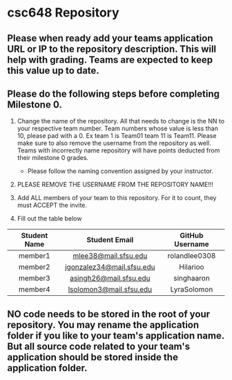# csc648 Repository

## Please when ready add your teams application URL or IP to the repository description. This will help with grading. Teams are expected to keep this value up to date.

## Please do the following steps before completing Milestone 0.
1. Change the name of the repository. All that needs to change is the NN to your respective team number. Team numbers whose value is less than 10, please pad with a 0. Ex team 1 is Team01 team 11 is Team11. Please make sure to also remove the username from the repository as well. Teams with incorrectly name repository will have points deducted from their milestone 0 grades.
      - Please follow the naming convention assigned by your instructor.

1. PLEASE REMOVE THE USERNAME FROM THE REPOSITORY NAME!!!

2. Add ALL members of your team to this repository. For it to count, they must ACCEPT the invite.

3. Fill out the table below


| Student Name | Student Email           | GitHub Username |
|    :---:     |     :---:               |     :---:       |
| member1      |mlee38@mail.sfsu.edu     |rolandlee0308    |
| member2      |jgonzalez34@mail.sfsu.edu|Hilarioo         |
| member3      |asingh26@mail.sfsu.edu   |singhaaron       |
| member4      |lsolomon3@mail.sfsu.edu  |LyraSolomon      |


## NO code needs to be stored in the root of your repository. You may rename the application folder if you like to your team's application name. But all source code related to your team's application should be stored inside the application folder.